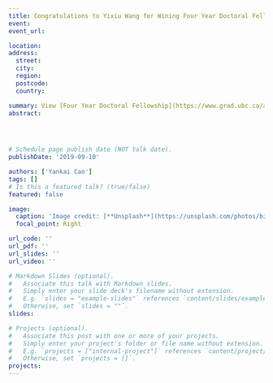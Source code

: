 ```yaml
---
title: Congratulations to Yixiu Wang for Wining Four Year Doctoral Fellowship
event: 
event_url: 

location:  
address:
  street:  
  city:  
  region:  
  postcode:  
  country:  

summary: View [Four Year Doctoral Fellowship](https://www.grad.ubc.ca/awards/four-year-doctoral-fellowship-4yf)
abstract:  


 

# Schedule page publish date (NOT talk date).
publishDate: '2019-09-10'

authors: ['Yankai Cao']
tags: []
# Is this a featured talk? (true/false)
featured: false

image:
  caption: 'Image credit: [**Unsplash**](https://unsplash.com/photos/bzdhc5b3Bxs)'
  focal_point: Right

url_code: ''
url_pdf: '' 
url_slides: ''
url_video: ''

# Markdown Slides (optional).
#   Associate this talk with Markdown slides.
#   Simply enter your slide deck's filename without extension.
#   E.g. `slides = "example-slides"` references `content/slides/example-slides.md`.
#   Otherwise, set `slides = ""`.
slides:

# Projects (optional).
#   Associate this post with one or more of your projects.
#   Simply enter your project's folder or file name without extension.
#   E.g. `projects = ["internal-project"]` references `content/project/deep-learning/index.md`.
#   Otherwise, set `projects = []`.
projects:
---
```

